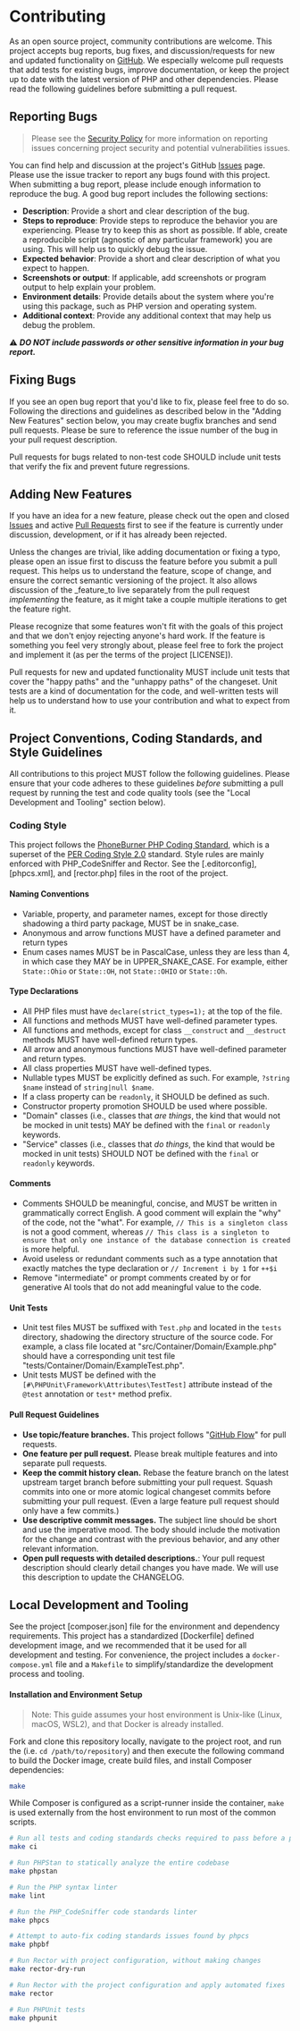 # Contributing

As an open source project, community contributions are welcome. This project accepts bug reports, bug fixes, and
discussion/requests for new and updated functionality on [GitHub]. We especially welcome pull requests that add tests
for existing bugs, improve documentation, or keep the project up to date with the latest version of PHP and other
dependencies. Please read the following guidelines before submitting a pull request.

## Reporting Bugs

> Please see the [Security Policy](SECURITY.md) for more information on reporting
> issues concerning project security and potential vulnerabilities issues.

You can find help and discussion at the project's GitHub [Issues] page.
Please use the issue tracker to report any bugs found with this project. When
submitting a bug report, please include enough information to reproduce the
bug. A good bug report includes the following sections:

* **Description**: Provide a short and clear description of the bug.
* **Steps to reproduce**: Provide steps to reproduce the behavior you are experiencing. Please try to
  keep this as short as possible. If able, create a reproducible script (agnostic
  of any particular framework) you are using. This will help us to quickly debug the issue.
* **Expected behavior**: Provide a short and clear description of what you expect to happen.
* **Screenshots or output**: If applicable, add screenshots or program output to help explain your problem.
* **Environment details**: Provide details about the system where you're using this package, such as PHP
  version and operating system.
* **Additional context**: Provide any additional context that may help us debug the problem.

⚠️ _**DO NOT include passwords or other sensitive information in your bug report.**_

## Fixing Bugs

If you see an open bug report that you'd like to fix, please feel free to do so.
Following the directions and guidelines as described below in the "Adding New Features"
section below, you may create bugfix branches and send pull requests. Please be
sure to reference the issue number of the bug in your pull request description.

Pull requests for bugs related to non-test code SHOULD include unit tests that verify the fix and
prevent future regressions.

## Adding New Features

If you have an idea for a new feature, please check out the open and closed
[Issues] and active [Pull Requests] first to see if the feature is currently under
discussion, development, or if it has already been rejected.

Unless the changes are trivial, like adding documentation or fixing a typo, please
open an issue first to discuss the feature before you submit a pull request. This
helps us to understand the feature, scope of change, and ensure the correct
semantic versioning of the project. It also allows discussion of the _feature_to
live separately from the pull request _implementing_ the feature, as it might take
a couple multiple iterations to get the feature right.

Please recognize that some features won't fit with the goals of this project and
that we don't enjoy rejecting anyone's hard work. If the feature is something you
feel very strongly about, please feel free to fork the project and implement it
(as per the terms of the project [LICENSE]).

Pull requests for new and updated functionality MUST include unit tests that cover
the "happy paths" and the "unhappy paths" of the changeset. Unit tests are
a kind of documentation for the code, and well-written tests will help us to understand
how to use your contribution and what to expect from it.

## Project Conventions, Coding Standards, and Style Guidelines

All contributions to this project MUST follow the following guidelines. Please
ensure that your code adheres to these guidelines _before_ submitting a pull request
by running the test and code quality tools (see the "Local Development and Tooling" section below).

### Coding Style

This project follows the [PhoneBurner PHP Coding Standard], which is a superset of
the [PER Coding Style 2.0][per-cs] standard. Style rules are mainly enforced with
PHP_CodeSniffer and Rector. See the [.editorconfig], [phpcs.xml], and [rector.php] files in the
root of the project.

#### Naming Conventions

- Variable, property, and parameter names, except for those directly shadowing a third party package, MUST be in
  snake_case.
- Anonymous and arrow functions MUST have a defined parameter and return types
- Enum cases names MUST be in PascalCase, unless they are less than 4, in which case they MAY be in UPPER_SNAKE_CASE.
  For example, either `State::Ohio` or `State::OH`, not `State::OHIO` or `State::Oh`.

#### Type Declarations

- All PHP files must have `declare(strict_types=1);` at the top of the file.
- All functions and methods MUST have well-defined parameter types.
- All functions and methods, except for class `__construct` and `__destruct` methods MUST have well-defined return
  types.
- All arrow and anonymous functions MUST have well-defined parameter and return types.
- All class properties MUST have well-defined types.
- Nullable types MUST be explicitly defined as such. For example, `?string $name` instead of `string|null $name`.
- If a class property can be `readonly`, it SHOULD be defined as such.
- Constructor property promotion SHOULD be used where possible.
- "Domain" classes (i.e., classes that _are things_, the kind that would not be mocked in unit tests) MAY be defined
  with the `final` or `readonly` keywords.
- "Service" classes (i.e., classes that _do things_, the kind that would be mocked in unit tests) SHOULD NOT be defined
  with the `final` or `readonly` keywords.

#### Comments

- Comments SHOULD be meaningful, concise, and MUST be written in grammatically correct English. A good comment will
  explain the "why" of the code, not the "what". For example, `// This is a singleton class` is not a good comment,
  whereas `// This class is a singleton to ensure that only one instance of the database connection is created` is more
  helpful.
- Avoid useless or redundant comments such as a type annotation that exactly matches the type declaration or
  `// Increment i by 1` for `++$i`
- Remove "intermediate" or prompt comments created by or for generative AI tools that do not add meaningful value to the
  code.

#### Unit Tests

- Unit test files MUST be suffixed with `Test.php` and located in the `tests` directory, shadowing the
  directory structure of the source code. For example, a class file located at
  "src/Container/Domain/Example.php" should have a corresponding unit test file
  "tests/Container/Domain/ExampleTest.php".
- Unit tests MUST be defined with the `[#\PHPUnit\Framework\Attributes\TestTest]`
  attribute instead of the `@test` annotation or `test*` method prefix.

#### Pull Request Guidelines

- **Use topic/feature branches.** This project follows "[GitHub Flow]" for pull requests.
- **One feature per pull request.** Please break multiple features and into separate pull requests.
- **Keep the commit history clean.** Rebase the feature branch on the latest upstream target branch before submitting your pull
  request. Squash commits into one or more atomic logical changeset commits before submitting your pull request. (Even a
  large feature pull request should only have a few commits.)
- **Use descriptive commit messages.** The subject line should be short and use the imperative mood. The body should
  include the motivation for the change and contrast with the previous behavior, and any other relevant information.
- **Open pull requests with detailed descriptions.**: Your pull request description should clearly detail changes you have made. We will
  use this description to update the CHANGELOG.

## Local Development and Tooling

See the project [composer.json] file for the environment and dependency requirements.
This project has a standardized [Dockerfile] defined development image, and we recommended that it be used for all
development and testing. For convenience, the project includes a `docker-compose.yml` file and a `Makefile` to simplify/standardize the
development process and tooling.

#### Installation and Environment Setup
> Note: This guide assumes your host environment is Unix-like (Linux, macOS, WSL2), and that Docker is already installed.

Fork and clone this repository locally, navigate to the project root, and run the
(i.e. `cd /path/to/repository`) and then execute the following command to build
the Docker image, create build files, and install Composer dependencies:

``` bash
make
```

While Composer is configured as a script-runner inside the container, `make`
is used externally from the host environment to run most of the common scripts.

```bash
# Run all tests and coding standards checks required to pass before a pull request can be accepted
make ci

# Run PHPStan to statically analyze the entire codebase
make phpstan

# Run the PHP syntax linter
make lint

# Run the PHP_CodeSniffer code standards linter
make phpcs

# Attempt to auto-fix coding standards issues found by phpcs
make phpbf

# Run Rector with project configuration, without making changes
make rector-dry-run

# Run Rector with the project configuration and apply automated fixes
make rector

# Run PHPUnit tests
make phpunit
```

<!-- References -->

[GitHub]: https://github.com/phoneburner/salt-lite-framework

[Issues]: https://github.com/phoneburner/salt-lite-framework/issues

[Pull Requests]: https://github.com/phoneburner/salt-lite-framework/pulls

[per-cs]: https://www.php-fig.org/per/coding-style/

[GitHub Flow]: https://guides.github.com/introduction/flow/

[PhoneBurner PHP Coding Standard]: https://github.com/PhoneBurnerOpenSource/php-coding-standard

